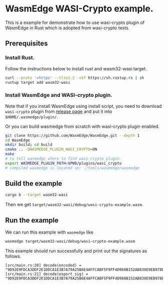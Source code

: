 # WasmEdge WASI-Crypto example.

This is a example for demonstrate how to use wasi-crypto plugin of WasmEdge in Rust which is adopted from wasi-crypto tests.

## Prerequisites

### Install Rust.

Follow the instructions below to install rust and wasm32-wasi target.

```bash
curl --proto '=https' --tlsv1.2 -sSf https://sh.rustup.rs | sh
rustup target add wasm32-wasi
```

### Install WasmEdge and WASI-crypto plugin.

Note that if you install WasmEdge using install script, you need to download `wasi-crypto` plugin from [release page](https://github.com/WasmEdge/WasmEdge/releases/) and put it into `$HOME/.wasmedge/plugin/`.

Or you can build wasmedge from scratch with wasi-crypto plugin enabled.

```sh
git clone https://github.com/WasmEdge/WasmEdge.git --depth 1
cd WasmEdge
mkdir build; cd build
cmake .. -DWASMEDGE_PLUGIN_WASI_CRYPTO=ON
make
# to tell wasmedge where to find wasi-crypto plugin.
export WASMEDGE_PLUGIN_PATH=$PWD/plugins/wasi_crypto
# compiled wasmedge is located in: ./tools/wasmedge/wasmedge
```

## Build the example

```sh
cargo b --target wasm32-wasi
```

Then we get `target/wasm32-wasi/debug/wasi-crypto-example.wasm`.

## Run the example

We can run this example with `wasmedge` like

```sh
wasmedge target/wasm32-wasi/debug/wasi-crypto-example.wasm
```

This example should run successfully and print out the signatures as follows.

```
[src/main.rs:20] decode(encoded) = "9D92E9FDCA3DDF2E1DDCA1E3B7A79A25B6E4AFFCABF5F9FF4D960B152AB830E9EB978BD3DA89C42BBFE5A2C2AEB0AF1DD178FB4BCD833B587D118F59BBB4D"
[src/main.rs:21] decode(export_sig) = "9D92E9FDCA3DDF2E1DDCA1E3B7A79A25B6E4AFFCABF5F9FF4D960B152AB830E9EB978BD3DA89C42BBFE5A2C2AEB0AF1DD178FB4BCD833B587D118F59BBB4D"
```